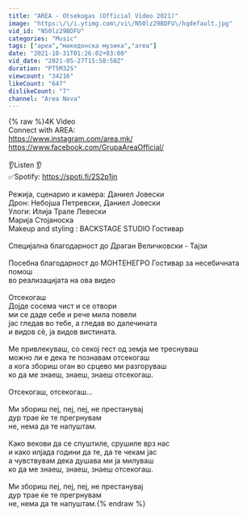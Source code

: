 ```yaml
---
title: "AREA - Otsekogas (Official Video 2021)"
image: "https:\/\/i.ytimg.com\/vi\/N50lz29BDFU\/hqdefault.jpg"
vid_id: "N50lz29BDFU"
categories: "Music"
tags: ["ареа","македонска музика","area"]
date: "2021-10-31T01:26:02+03:00"
vid_date: "2021-05-27T15:58:50Z"
duration: "PT5M32S"
viewcount: "34216"
likeCount: "647"
dislikeCount: "7"
channel: "Area Nova"
---
```

{% raw %}4K Video<br />Connect with AREA:  <br /><a rel="nofollow" target="blank" href="https://www.instagram.com/area.mk/">https://www.instagram.com/area.mk/</a><br /><a rel="nofollow" target="blank" href="https://www.facebook.com/GrupaAreaOfficial/">https://www.facebook.com/GrupaAreaOfficial/</a><br /><br />👂Listen 👂<br />✅Spotify: <a rel="nofollow" target="blank" href="https://spoti.fi/2S2p1jn">https://spoti.fi/2S2p1jn</a><br /><br />Режија, сценарио и камера: Даниел Јовески <br />Дрон: Небојша Петревски, Даниел Јовески<br />Улоги:  Илија Трале Левески<br />              Марија Стојаноска <br />Makeup and styling : BACKSTAGE STUDIO Гостивар<br /><br />Специјална благодарност до Драган Величковски - Тајзи<br /><br />Посебна благодарност до МОНТЕНЕГРО Гостивар за несебичната помош<br />во реализацијата на ова видео<br /><br />Отсекогаш<br />Дојде сосема чист и се отвори<br />ми се даде себе и рече мила повели<br />јас гледав во тебе, а гледав во далечината<br />и видов сè, ја видов вистината.<br /><br />Ме привлекуваш, со секој гест од земја ме треснуваш<br />можно ли е дека те познавам отсекогаш<br />а кога збориш оган во срцево ми разгоруваш<br />ко да ме знаеш, знаеш, знаеш отсекогаш.<br /><br />Отсекогаш, отсекогаш...<br /><br />Ми збориш пеј, пеј, пеј, не престанувај<br />дур трае ќе те прегрнувам<br />не, нема да те напуштам.<br /><br />Како векови да се спуштиле, срушиле врз нас<br />и како илјада години да те, да те чекам јас<br />а чувствувам дека душава ми ја милуваш<br />ко да ме знаеш, знаеш, знаеш отсекогаш.<br /><br />Ми збориш пеј, пеј, пеј, не престанувај<br />дур трае ќе те прегрнувам<br />не, нема да те напуштам.{% endraw %}

